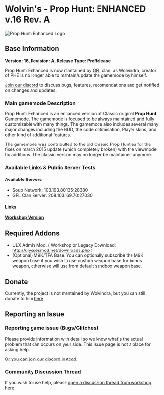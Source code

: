# Wolvin's - Prop Hunt: ENHANCED v.16 Rev. A

![Prop Hunt: Enhanced Logo](https://i.ibb.co/7Yq3PhX/image.png "Prop Hunt: Enhanced v.15")

## Base Information
**Version: 16, Revision: A, Release Type: PreRelease**

Prop Hunt: Enhanced is now mantained by [GFL](https://www.gflclan.com) clan, as Wolvindra, creator of PHE is no longer able to mantain/update the gamemode by himself.

[Join our discord](https://discord.gg/eyPAZ4s) to discuss bugs, features, recomendations and get notified on changes and updates.

### Main gamemode Description
Prop Hunt: Enhanced is an enhanced version of Classic original **Prop Hunt** Gamemode. The gamemode is focused to be always maintained and fully customizable with many things.
The gamemode also includes several many major changes including the HUD, the code optimisation, Player skins, and other kind of additional features.

The gamemode was contributted to the old Classic Prop Hunt as for the fixes on march 2015 update (which completely broken) with the viewmodel fix additions. The classic version may no longer be maintained anymore.


### Available Links & Public Server Tests

#### Available Servers
- Soup Network: 103.193.80.135:28380
- GFL Clan Server: 208.103.169.70:27030

#### Links

[**Workshop Version**](https://steamcommunity.com/sharedfiles/filedetails/?id=1754658833)

## Required Addons
* ULX Admin Mod. ( Workshop or Legacy Download: http://ulyssesmod.net/downloads.php )
* (Optional) M9K/TFA Base. You can optionally subscribe the M9K weapon base if you wish to use custom weapon base for bonus weapon, otherwise will use from default sandbox weapon base.

## Donate
Currently, the project is not mantained by Wolvindra, but you can still donate to him [here](https://prophunt.wolvindra.net/?go=donate).

## Reporting an Issue

### Reporting game issue (Bugs/Glitches)
Please provide information with detail so we know what's the actual problem that can occurs on your side. This issue page is not a place for asking help.

[Or you can join our discord instead.](https://discord.gg/eyPAZ4s)

### Community Discussion Thread
If you wish to use help, please [open a discussion thread from workshop here](http://steamcommunity.com/sharedfiles/filedetails/discussions/1754658833).
